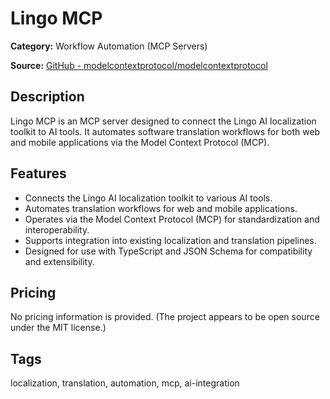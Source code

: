 # Lingo MCP

**Category:** Workflow Automation (MCP Servers)

**Source:** [GitHub - modelcontextprotocol/modelcontextprotocol](https://github.com/modelcontextprotocol/modelcontextprotocol)

## Description
Lingo MCP is an MCP server designed to connect the Lingo AI localization toolkit to AI tools. It automates software translation workflows for both web and mobile applications via the Model Context Protocol (MCP).

## Features
- Connects the Lingo AI localization toolkit to various AI tools.
- Automates translation workflows for web and mobile applications.
- Operates via the Model Context Protocol (MCP) for standardization and interoperability.
- Supports integration into existing localization and translation pipelines.
- Designed for use with TypeScript and JSON Schema for compatibility and extensibility.

## Pricing
No pricing information is provided. (The project appears to be open source under the MIT license.)

## Tags
localization, translation, automation, mcp, ai-integration